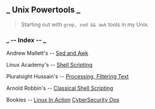 ## _ Unix Powertools _

> Starting out with `grep, sed && awk` tools in my Unix.

### _ -- Index -- _

Andrew Mallett's --
  [Sed and Awk](sed_awk/index.md)

Linux Academy's --
  [Shell Scripting](sh/index.md)

Pluralsight Hussain's --
  [Processing, Filtering Text](text-proc.md)
  
Arnold Robbin's --
  [Classical Shell Scripting](classic/index.md)
  
Bookies --
  [Linux In Action]()
  [CyberSecurity Ops]()

